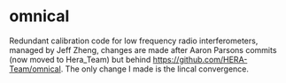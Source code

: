 # omnical
Redundant calibration code for low frequency radio interferometers, managed by Jeff Zheng, changes are made after Aaron Parsons commits (now moved to Hera_Team) but behind https://github.com/HERA-Team/omnical. The only change I made is the lincal convergence.
